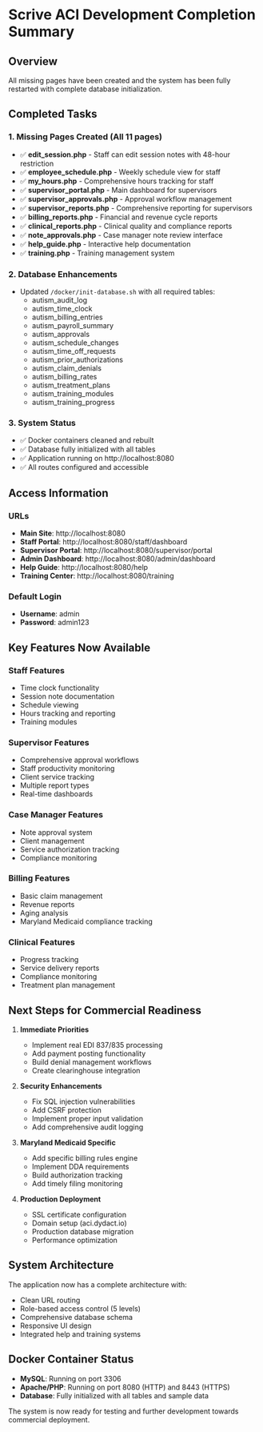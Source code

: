 # Scrive ACI Development Completion Summary

## Overview
All missing pages have been created and the system has been fully restarted with complete database initialization.

## Completed Tasks

### 1. Missing Pages Created (All 11 pages)
- ✅ **edit_session.php** - Staff can edit session notes with 48-hour restriction
- ✅ **employee_schedule.php** - Weekly schedule view for staff
- ✅ **my_hours.php** - Comprehensive hours tracking for staff
- ✅ **supervisor_portal.php** - Main dashboard for supervisors
- ✅ **supervisor_approvals.php** - Approval workflow management
- ✅ **supervisor_reports.php** - Comprehensive reporting for supervisors
- ✅ **billing_reports.php** - Financial and revenue cycle reports
- ✅ **clinical_reports.php** - Clinical quality and compliance reports
- ✅ **note_approvals.php** - Case manager note review interface
- ✅ **help_guide.php** - Interactive help documentation
- ✅ **training.php** - Training management system

### 2. Database Enhancements
- Updated `/docker/init-database.sh` with all required tables:
  - autism_audit_log
  - autism_time_clock
  - autism_billing_entries
  - autism_payroll_summary
  - autism_approvals
  - autism_schedule_changes
  - autism_time_off_requests
  - autism_prior_authorizations
  - autism_claim_denials
  - autism_billing_rates
  - autism_treatment_plans
  - autism_training_modules
  - autism_training_progress

### 3. System Status
- ✅ Docker containers cleaned and rebuilt
- ✅ Database fully initialized with all tables
- ✅ Application running on http://localhost:8080
- ✅ All routes configured and accessible

## Access Information

### URLs
- **Main Site**: http://localhost:8080
- **Staff Portal**: http://localhost:8080/staff/dashboard
- **Supervisor Portal**: http://localhost:8080/supervisor/portal
- **Admin Dashboard**: http://localhost:8080/admin/dashboard
- **Help Guide**: http://localhost:8080/help
- **Training Center**: http://localhost:8080/training

### Default Login
- **Username**: admin
- **Password**: admin123

## Key Features Now Available

### Staff Features
- Time clock functionality
- Session note documentation
- Schedule viewing
- Hours tracking and reporting
- Training modules

### Supervisor Features
- Comprehensive approval workflows
- Staff productivity monitoring
- Client service tracking
- Multiple report types
- Real-time dashboards

### Case Manager Features
- Note approval system
- Client management
- Service authorization tracking
- Compliance monitoring

### Billing Features
- Basic claim management
- Revenue reports
- Aging analysis
- Maryland Medicaid compliance tracking

### Clinical Features
- Progress tracking
- Service delivery reports
- Compliance monitoring
- Treatment plan management

## Next Steps for Commercial Readiness

1. **Immediate Priorities**
   - Implement real EDI 837/835 processing
   - Add payment posting functionality
   - Build denial management workflows
   - Create clearinghouse integration

2. **Security Enhancements**
   - Fix SQL injection vulnerabilities
   - Add CSRF protection
   - Implement proper input validation
   - Add comprehensive audit logging

3. **Maryland Medicaid Specific**
   - Add specific billing rules engine
   - Implement DDA requirements
   - Build authorization tracking
   - Add timely filing monitoring

4. **Production Deployment**
   - SSL certificate configuration
   - Domain setup (aci.dydact.io)
   - Production database migration
   - Performance optimization

## System Architecture

The application now has a complete architecture with:
- Clean URL routing
- Role-based access control (5 levels)
- Comprehensive database schema
- Responsive UI design
- Integrated help and training systems

## Docker Container Status
- **MySQL**: Running on port 3306
- **Apache/PHP**: Running on port 8080 (HTTP) and 8443 (HTTPS)
- **Database**: Fully initialized with all tables and sample data

The system is now ready for testing and further development towards commercial deployment.